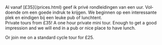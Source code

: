 <div lang="nl">
Al vanaf [£35](/prices.html) geef ik privé rondleidingen van een uur.
Voldoende om een goede indruk te krijgen. We beginnen op een interessante
plek en eindigen bij een leuke pub of lunchtent.
</div>

<div lang="en">
Private tours from £35! A one hour private mini tour. Enough to 
get a good impression and we will end in a pub or nice place to have lunch.

Or join me on a standard cycle tour for £25.
</div>
